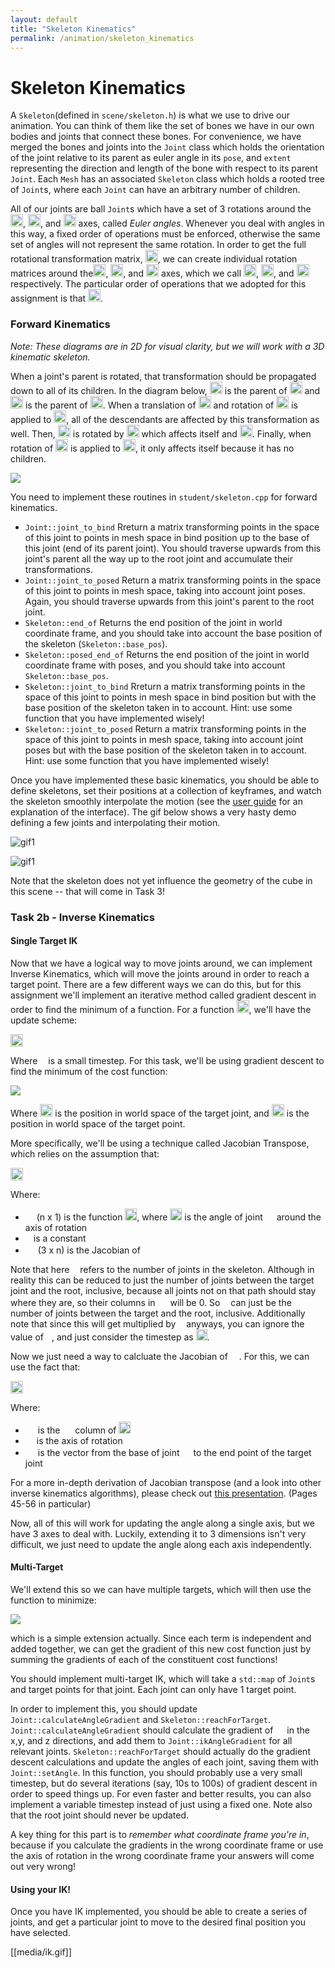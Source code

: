```yaml
---
layout: default
title: "Skeleton Kinematics"
permalink: /animation/skeleton_kinematics
---
```


# Skeleton Kinematics

A `Skeleton`(defined in `scene/skeleton.h`) is what we use to drive our animation. You can think of them like the set of bones we have in our own bodies and joints that connect these bones. For convenience, we have merged the bones and joints into the `Joint` class which holds the orientation of the joint relative to its parent as euler angle in its `pose`, and `extent` representing the direction and length of the bone with respect to its parent `Joint`. Each `Mesh` has an associated `Skeleton` class which holds a rooted tree of `Joint`s, where each `Joint` can have an arbitrary number of children.

All of our joints are ball `Joint`s which have a set of 3 rotations around the <img src=task2_media/0027.png height="20">, <img src=task2_media/0028.png height="20">, and <img src=task2_media/0029.png height="20"> axes, called _Euler angles_. Whenever you deal with angles in this way, a fixed order of operations must be enforced, otherwise the same set of angles will not represent the same rotation. In order to get the full rotational transformation matrix, <img src=task2_media/0030.png height="20">, we can create individual rotation matrices around the<img src=task2_media/0031.png height="20">, <img src=task2_media/0032.png height="20">, and <img src=task2_media/0033.png height="20"> axes, which we call <img src=task2_media/0034.png height="20">, <img src=task2_media/0035.png height="20">, and <img src=task2_media/0036.png height="20"> respectively. The particular order of operations that we adopted for this assignment is that <img src=task2_media/0037.png height="20">.

### Forward Kinematics

_Note: These diagrams are in 2D for visual clarity, but we will work with a 3D kinematic skeleton._

When a joint's parent is rotated, that transformation should be propagated down to all of its children. In the diagram below, <img src=task2_media/0038.png height="20"> is the parent of <img src=task2_media/0039.png height="20"> and <img src=task2_media/0040.png height="20"> is the parent of <img src=task2_media/0041.png height="20">. When a translation of <img src=task2_media/0042.png height="20"> and rotation of <img src=task2_media/0043.png height="20"> is applied to <img src=task2_media/0044.png height="20">, all of the descendants are affected by this transformation as well. Then, <img src=task2_media/0045.png height="20"> is rotated by <img src=task2_media/0046.png height="20"> which affects itself and <img src=task2_media/0047.png height="20">. Finally, when rotation of <img src=task2_media/0048.png height="20"> is applied to <img src=task2_media/0049.png height="20">, it only affects itself because it has no children.

<img src=task2_media/forward_kinematic_diagram.jpg>

You need to implement these routines in `student/skeleton.cpp` for forward kinematics.

*   `Joint::joint_to_bind` 
    Rreturn a matrix transforming points in the space of this joint
    to points in mesh space in bind position  up to the base of this joint (end of its parent joint). You should traverse upwards from this joint's parent all the way up to the root joint and accumulate their transformations. 
*   `Joint::joint_to_posed`
    Return a matrix transforming points in the space of this joint to points in mesh space, taking into account joint poses. Again, you should traverse upwards from this joint's parent to the root joint.
*   `Skeleton::end_of`
    Returns the end position of the joint in world coordinate frame, and you should take into account the base position of the skeleton (`Skeleton::base_pos`).
*   `Skeleton::posed_end_of`
    Returns the end position of the joint in world coordinate frame with poses, and you should take into account `Skeleton::base_pos`.
*   `Skeleton::joint_to_bind` 
    Rreturn a matrix transforming points in the space of this joint
    to points in mesh space in bind position but with the base position of the skeleton taken in to account. Hint: use some function that you have implemented wisely!
*   `Skeleton::joint_to_posed`
    Return a matrix transforming points in the space of this joint to points in mesh space, taking into account joint poses but with the base position of the skeleton taken in to account. Hint: use some function that you have implemented wisely!

Once you have implemented these basic kinematics, you should be able to define skeletons, set their positions at a collection of keyframes, and watch the skeleton smoothly interpolate the motion (see the [user guide](../guide/animate.md) for an explanation of the interface). The gif below shows a very hasty demo defining a few joints and interpolating their motion.

![gif1](task2_media/gif1.gif)

![gif1](task2_media/gif2.gif)

Note that the skeleton does not yet influence the geometry of the cube in this scene -- that will come in Task 3!


### Task 2b - Inverse Kinematics

#### Single Target IK

Now that we have a logical way to move joints around, we can implement Inverse Kinematics, which will move the joints around in order to reach a target point. There are a few different ways we can do this, but for this assignment we'll implement an iterative method called gradient descent in order to find the minimum of a function. For a function <img src=task2_media/0050.png height="20">, we'll have the update scheme:

<img src=task2_media/0051.png height="20">

Where <img src=task2_media/0052.png height="9"> is a small timestep. For this task, we'll be using gradient descent to find the minimum of the cost function:

<img src=task2_media/0053.png>

Where <img src=task2_media/0054.png height="20"> is the position in world space of the target joint, and <img src=task2_media/0055.png height="20"> is the position in world space of the target point.

More specifically, we'll be using a technique called Jacobian Transpose, which relies on the assumption that:

<img src=task2_media/0056.png height="20">

Where:

*   <img src=task2_media/0057.png height="14"> (n x 1) is the function <img src=task2_media/0058.png height="19">, where <img src=task2_media/0059.png height="19"> is the angle of joint <img src=task2_media/0060.png height="14"> around the axis of rotation
*   <img src=task2_media/0061.png height="9"> is a constant
*   <img src=task2_media/0062.png height="16"> (3 x n) is the Jacobian of <img src=task2_media/0063.png height="14">

Note that here <img src=task2_media/0064.png height="9"> refers to the number of joints in the skeleton. Although in reality this can be reduced to just the number of joints between the target joint and the root, inclusive, because all joints not on that path should stay where they are, so their columns in <img src=task2_media/0065.png height="16"> will be 0\. So <img src=task2_media/0066.png height="9"> can just be the number of joints between the target and the root, inclusive. Additionally note that since this will get multiplied by <img src=task2_media/0067.png height="9"> anyways, you can ignore the value of <img src=task2_media/0068.png height="9">, and just consider the timestep as <img src=task2_media/0069.png height="18">.

Now we just need a way to calcluate the Jacobian of <img src=task2_media/0070.png height="14">. For this, we can use the fact that:

<img src=task2_media/0071.png height="20">

Where:

*   <img src=task2_media/0072.png height="16"> is the <img src=task2_media/0073.png height="16"> column of <img src=task2_media/0074.png height="19">
*   <img src=task2_media/0075.png height="14"> is the axis of rotation
*   <img src=task2_media/0076.png height="16"> is the vector from the base of joint <img src=task2_media/0077.png height="14"> to the end point of the target joint

For a more in-depth derivation of Jacobian transpose (and a look into other inverse kinematics algorithms), please check out [this presentation](https://web.archive.org/web/20190501035728/https://autorob.org/lectures/autorob_11_ik_jacobian.pdf). (Pages 45-56 in particular)

Now, all of this will work for updating the angle along a single axis, but we have 3 axes to deal with. Luckily, extending it to 3 dimensions isn't very difficult, we just need to update the angle along each axis independently.

#### Multi-Target

We'll extend this so we can have multiple targets, which will then use the function to minimize:

<img src=task2_media/0078.png>

which is a simple extension actually. Since each term is independent and added together, we can get the gradient of this new cost function just by summing the gradients of each of the constituent cost functions!

You should implement multi-target IK, which will take a `std::map` of `Joint`s and target points for that joint. Each joint can only have 1 target point.

In order to implement this, you should update `Joint::calculateAngleGradient` and `Skeleton::reachForTarget`. `Joint::calculateAngleGradient` should calculate the gradient of <img src=task2_media/0079.png height="14"> in the x,y, and z directions, and add them to `Joint::ikAngleGradient` for all relevant joints. `Skeleton::reachForTarget` should actually do the gradient descent calculations and update the angles of each joint, saving them with `Joint::setAngle`. In this function, you should probably use a very small timestep, but do several iterations (say, 10s to 100s) of gradient descent in order to speed things up. For even faster and better results, you can also implement a variable timestep instead of just using a fixed one. Note also that the root joint should never be updated.

A key thing for this part is to _remember what coordinate frame you're in_, because if you calculate the gradients in the wrong coordinate frame or use the axis of rotation in the wrong coordinate frame your answers will come out very wrong!

#### Using your IK!
Once you have IK implemented, you should be able to create a series of joints, and get a particular joint to move to the desired final position you have selected.

[[media/ik.gif]]

